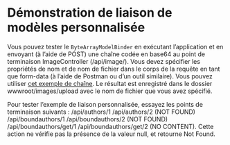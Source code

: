 # <a name="custom-model-binding-demo"></a>Démonstration de liaison de modèles personnalisée

Vous pouvez tester le `ByteArrayModelBinder` en exécutant l’application et en envoyant (à l’aide de POST) une chaîne codée en base64 au point de terminaison ImageController (/api/image/). Vous devez spécifier les propriétés de nom et de nom de fichier dans le corps de la requête en tant que form-data (à l’aide de Postman ou d’un outil similaire). Vous pouvez utiliser [cet exemple de chaîne](Base64String.txt). Le résultat est enregistré dans le dossier wwwroot/images/upload avec le nom de fichier que vous avez spécifié.

Pour tester l’exemple de liaison personnalisée, essayez les points de terminaison suivants : /api/authors/1 /api/authors/2 (NOT FOUND) /api/boundauthors/1 /api/boundauthors/2 (NOT FOUND) /api/boundauthors/get/1 /api/boundauthors/get/2 (NO CONTENT). Cette action ne vérifie pas la présence de la valeur null, et retourne Not Found.
